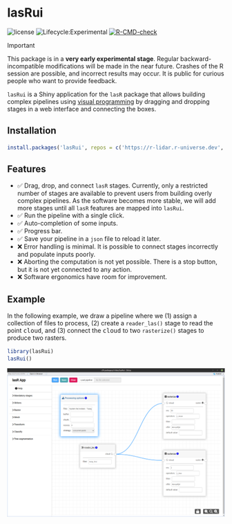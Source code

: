 # lasRui

![license](https://img.shields.io/badge/Licence-GPL--3-blue.svg)
![Lifecycle:Experimental](https://img.shields.io/badge/Lifecycle-Experimental-990000)
[![R-CMD-check](https://github.com/r-lidar/lasR/actions/workflows/R-CMD-check.yaml/badge.svg)](https://github.com/r-lidar/lasRui/actions/workflows/R-CMD-check.yaml)

> [!IMPORTANT]  
> This package is in a **very early experimental stage**. Regular backward-incompatible modifications will be made in the near future. Crashes of the R session are possible, and incorrect results may occur. It is public for curious people who want to provide feedback.

`lasRui` is a Shiny application for the `lasR` package that allows building complex pipelines using [visual programming](https://bitspark.de/blog/what-is-visual-programming) by dragging and dropping stages in a web interface and connecting the boxes.

## Installation

```r
install.packages('lasRui', repos = c('https://r-lidar.r-universe.dev', 'https://cloud.r-project.org'))
```

## Features

- :white_check_mark: Drag, drop, and connect `lasR` stages. Currently, only a restricted number of stages are available to prevent users from building overly complex pipelines. As the software becomes more stable, we will add more stages until all `lasR` features are mapped into `lasRui`.
- :white_check_mark: Run the pipeline with a single click.
- :white_check_mark: Auto-completion of some inputs.
- :white_check_mark: Progress bar.
- :white_check_mark: Save your pipeline in a `json` file to reload it later.
- :x: Error handling is minimal. It is possible to connect stages incorrectly and populate inputs poorly.
- :x: Aborting the computation is not yet possible. There is a stop button, but it is not yet connected to any action.
- :x: Software ergonomics have room for improvement.


## Example

In the following example, we draw a pipeline where we (1) assign a collection of files to process, (2) create a `reader_las()` stage to read the point <kbd>cloud</kbd>, and (3) connect the <kbd>cloud</kbd> to two `rasterize()` stages to produce two rasters.

``` r
library(lasRui)
lasRui()
```

![](./man/figures/ui.png)


